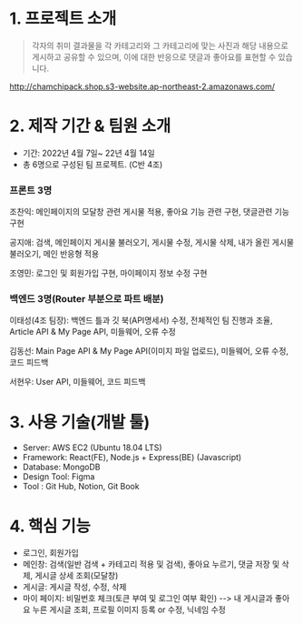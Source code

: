 # 1. 프로젝트 소개
>각자의 취미 결과물을 각 카테고리와 그 카테고리에 맞는 사진과 해당 내용으로 게시하고 공유할 수 있으며, 이에 대한 반응으로 댓글과 좋아요를 표현할 수 있습니다.

http://chamchipack.shop.s3-website.ap-northeast-2.amazonaws.com/

# 2. 제작 기간 & 팀원 소개
- 기간: 2022년 4월 7일~ 22년 4월 14일
- 총 6명으로 구성된 팀 프로젝트. (C반 4조)

### 프론트 3명
조찬익: 메인페이지의 모달창 관련 게시물 적용, 좋아요 기능 관련 구현, 댓글관련 기능 구현

공지애: 검색, 메인페이지 게시물 불러오기, 게시물 수정, 게시물 삭제, 내가 올린 게시물 불러오기, 메인 반응형 적용

조영민: 로그인 및 회원가입 구현, 마이페이지 정보 수정 구현

### 백엔드 3명(Router 부분으로 파트 배분)
이태성(4조 팀장): 백엔드 틀과 깃 북(API명세서) 수정, 전체적인 팀 진행과 조율, Article API & My Page API, 미들웨어, 오류 수정

김동선: Main Page API & My Page API(이미지 파일 업로드), 미들웨어, 오류 수정, 코드 피드백

서현우: User API, 미들웨어, 코드 피드백

# 3. 사용 기술(개발 툴)
- Server: AWS EC2 (Ubuntu 18.04 LTS)
- Framework: React(FE), Node.js + Express(BE) (Javascript)
- Database: MongoDB
- Design Tool: Figma
- Tool : Git Hub, Notion, Git Book

# 4. 핵심 기능 
- 로그인, 회원가입
- 메인창: 검색(일반 검색 + 카테고리 적용 및 검색), 좋아요 누르기, 댓글 저장 및 삭제, 게시글 상세 조회(모달창)
- 게시글: 게시글 작성, 수정, 삭제
- 마이 페이지: 비밀번호 체크(토큰 부여 및 로그인 여부 확인) --> 내 게시글과 좋아요 누른 게시글 조회, 프로필 이미지 등록 or 수정, 닉네임 수정
